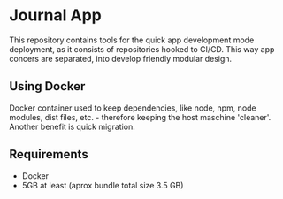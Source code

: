 # Journal App

This repository contains tools for the quick app development mode deployment, as it 
consists of repositories hooked to CI/CD.
This way app concers are separated, into develop friendly modular design.

## Using Docker

Docker container used to keep dependencies, like node, npm, node modules, dist files, etc. - therefore keeping the host maschine 'cleaner'.
Another benefit is quick migration. 

## Requirements

- Docker
- 5GB at least (aprox bundle total size 3.5 GB)
